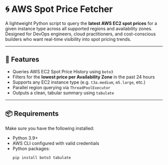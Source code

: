 # 🌀 AWS Spot Price Fetcher

A lightweight Python script to query the **latest AWS EC2 spot prices** for a given instance type across all supported regions and availability zones. Designed for DevOps engineers, cloud practitioners, and cost-conscious builders who want real-time visibility into spot pricing trends.

---

## 🔧 Features

- Queries AWS EC2 Spot Price History using `boto3`
- Filters for the **lowest price per Availability Zone** in the past 24 hours
- Supports any EC2 instance type (e.g. `t3a.medium`, `m5.large`, etc.)
- Parallel region querying via `ThreadPoolExecutor`
- Outputs a clean, tabular summary using `tabulate`

---

## 📦 Requirements

Make sure you have the following installed:

- Python 3.9+
- AWS CLI configured with valid credentials
- Python packages:
  ```bash
  pip install boto3 tabulate
